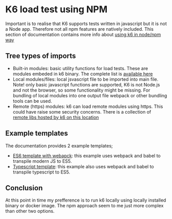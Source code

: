 # K6 load test using NPM

Important is to realise that K6 supports tests written in javascript but it is not a Node app. Therefore not all npm features are natively included.
This section of documentation contains more info about [using k6 in node/npm way](https://k6.io/docs/using-k6/modules/)

## Tree types of imports

- Built-in modules: basic utility functions for load tests. These are modules embeded in k6 binary. The complete list is [available here](https://k6.io/docs/javascript-api/)
- Local modules/files: local jsvascript file to be imported into main file. Note! only basic javascript functions are supported, K6 is not Node.js and not the browser, so some functionality might be missing. For bundling of local modules into one output file webpack or other bundling tools can be used.
- Remote (https) modules: k6 can load remote modules using https. This could have raise some security concerns. There is a collection of [remote libs hosted by k6 on this location](https://jslib.k6.io/)

## Example templates

The documentation provides 2 example templates;

- [ES6 template with webapck](https://github.com/grafana/k6-template-es6): this example uses webpack and babel to transpile modern JS to ES5.
- [Typescript template](https://github.com/grafana/k6-template-typescript): this example also uses webpack and babel to transpile typescript to ES5.

## Conclusion

At this point in time my prefference is to run k6 locally using locally installed binary or docker image. The npm approach seem to me just more complex than other two options.